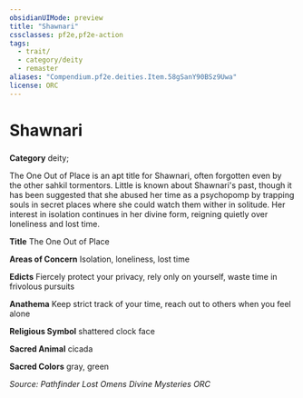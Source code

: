 ```yaml
---
obsidianUIMode: preview
title: "Shawnari"
cssclasses: pf2e,pf2e-action
tags:
  - trait/
  - category/deity
  - remaster
aliases: "Compendium.pf2e.deities.Item.58gSanY90BSz9Uwa"
license: ORC
---
```

# Shawnari

### 

**Category** deity; 




The One Out of Place is an apt title for Shawnari, often forgotten even by the other sahkil tormentors. Little is known about Shawnari's past, though it has been suggested that she abused her time as a psychopomp by trapping souls in secret places where she could watch them wither in solitude. Her interest in isolation continues in her divine form, reigning quietly over loneliness and lost time.

**Title** The One Out of Place

**Areas of Concern** Isolation, loneliness, lost time

**Edicts** Fiercely protect your privacy, rely only on yourself, waste time in frivolous pursuits

**Anathema** Keep strict track of your time, reach out to others when you feel alone

**Religious Symbol** shattered clock face

**Sacred Animal** cicada

**Sacred Colors** gray, green

*Source: Pathfinder Lost Omens Divine Mysteries*
*ORC*